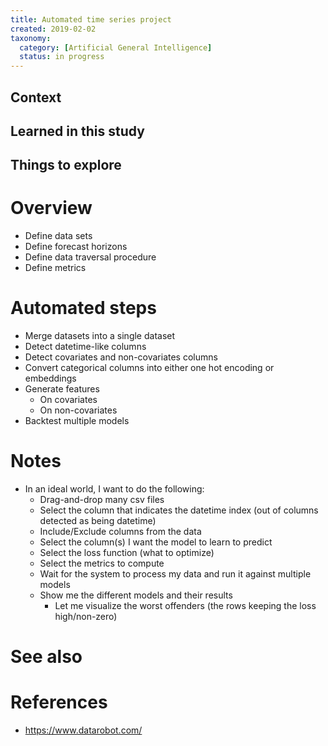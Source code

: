 ```yaml
---
title: Automated time series project
created: 2019-02-02
taxonomy:
  category: [Artificial General Intelligence]
  status: in progress
---
```


## Context

## Learned in this study

## Things to explore

# Overview
* Define data sets
* Define forecast horizons
* Define data traversal procedure
* Define metrics

# Automated steps
* Merge datasets into a single dataset
* Detect datetime-like columns
* Detect covariates and non-covariates columns
* Convert categorical columns into either one hot encoding or embeddings
* Generate features
	* On covariates
	* On non-covariates
* Backtest multiple models

# Notes
* In an ideal world, I want to do the following:
	* Drag-and-drop many csv files
	* Select the column that indicates the datetime index (out of columns detected as being datetime)
	* Include/Exclude columns from the data
	* Select the column(s) I want the model to learn to predict
	* Select the loss function (what to optimize)
	* Select the metrics to compute
	* Wait for the system to process my data and run it against multiple models
	* Show me the different models and their results
		* Let me visualize the worst offenders (the rows keeping the loss high/non-zero)

# See also

# References
* https://www.datarobot.com/
